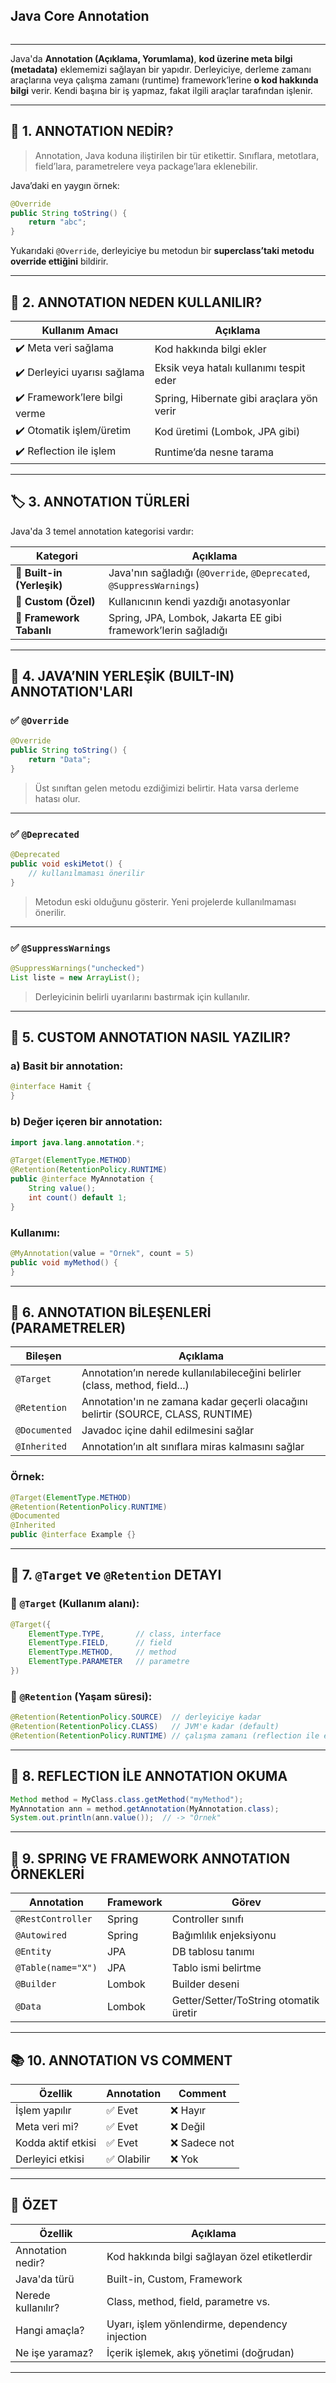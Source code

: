## Java Core Annotation
```sh 

```
---

Java'da **Annotation (Açıklama, Yorumlama)**, **kod üzerine meta bilgi (metadata)** eklememizi sağlayan bir yapıdır. Derleyiciye, derleme zamanı araçlarına veya çalışma zamanı (runtime) framework’lerine **o kod hakkında bilgi** verir. Kendi başına bir iş yapmaz, fakat ilgili araçlar tarafından işlenir.

---

## 📘 1. ANNOTATION NEDİR?

> Annotation, Java koduna iliştirilen bir tür etikettir. Sınıflara, metotlara, field’lara, parametrelere veya package’lara eklenebilir.

Java’daki en yaygın örnek:

```java
@Override
public String toString() {
    return "abc";
}
```

Yukarıdaki `@Override`, derleyiciye bu metodun bir **superclass’taki metodu override ettiğini** bildirir.

---

## 🧠 2. ANNOTATION NEDEN KULLANILIR?

| Kullanım Amacı                | Açıklama                                  |
| ----------------------------- | ----------------------------------------- |
| ✔️ Meta veri sağlama          | Kod hakkında bilgi ekler                  |
| ✔️ Derleyici uyarısı sağlama  | Eksik veya hatalı kullanımı tespit eder   |
| ✔️ Framework’lere bilgi verme | Spring, Hibernate gibi araçlara yön verir |
| ✔️ Otomatik işlem/üretim      | Kod üretimi (Lombok, JPA gibi)            |
| ✔️ Reflection ile işlem       | Runtime’da nesne tarama                   |

---

## 🏷️ 3. ANNOTATION TÜRLERİ

Java'da 3 temel annotation kategorisi vardır:

| Kategori                   | Açıklama                                                             |
| -------------------------- | -------------------------------------------------------------------- |
| 🔹 **Built-in (Yerleşik)** | Java'nın sağladığı (`@Override`, `@Deprecated`, `@SuppressWarnings`) |
| 🔹 **Custom (Özel)**       | Kullanıcının kendi yazdığı anotasyonlar                              |
| 🔹 **Framework Tabanlı**   | Spring, JPA, Lombok, Jakarta EE gibi framework’lerin sağladığı       |

---

## 🧪 4. JAVA’NIN YERLEŞİK (BUILT-IN) ANNOTATION'LARI

### ✅ `@Override`

```java
@Override
public String toString() {
    return "Data";
}
```

> Üst sınıftan gelen metodu ezdiğimizi belirtir. Hata varsa derleme hatası olur.

---

### ✅ `@Deprecated`

```java
@Deprecated
public void eskiMetot() {
    // kullanılmaması önerilir
}
```

> Metodun eski olduğunu gösterir. Yeni projelerde kullanılmaması önerilir.

---

### ✅ `@SuppressWarnings`

```java
@SuppressWarnings("unchecked")
List liste = new ArrayList();
```

> Derleyicinin belirli uyarılarını bastırmak için kullanılır.

---

## 🔧 5. CUSTOM ANNOTATION NASIL YAZILIR?

### a) Basit bir annotation:

```java
@interface Hamit {
}
```

### b) Değer içeren bir annotation:

```java
import java.lang.annotation.*;

@Target(ElementType.METHOD)
@Retention(RetentionPolicy.RUNTIME)
public @interface MyAnnotation {
    String value();
    int count() default 1;
}
```

### Kullanımı:

```java
@MyAnnotation(value = "Örnek", count = 5)
public void myMethod() {
}
```

---

## 🔬 6. ANNOTATION BİLEŞENLERİ (PARAMETRELER)

| Bileşen       | Açıklama                                                                          |
| ------------- | --------------------------------------------------------------------------------- |
| `@Target`     | Annotation’ın nerede kullanılabileceğini belirler (class, method, field...)       |
| `@Retention`  | Annotation'ın ne zamana kadar geçerli olacağını belirtir (SOURCE, CLASS, RUNTIME) |
| `@Documented` | Javadoc içine dahil edilmesini sağlar                                             |
| `@Inherited`  | Annotation’ın alt sınıflara miras kalmasını sağlar                                |

### Örnek:

```java
@Target(ElementType.METHOD)
@Retention(RetentionPolicy.RUNTIME)
@Documented
@Inherited
public @interface Example {}
```

---

## 🧭 7. `@Target` ve `@Retention` DETAYI

### 🔸 `@Target` (Kullanım alanı):

```java
@Target({
    ElementType.TYPE,       // class, interface
    ElementType.FIELD,      // field
    ElementType.METHOD,     // method
    ElementType.PARAMETER   // parametre
})
```

### 🔸 `@Retention` (Yaşam süresi):

```java
@Retention(RetentionPolicy.SOURCE)  // derleyiciye kadar
@Retention(RetentionPolicy.CLASS)   // JVM'e kadar (default)
@Retention(RetentionPolicy.RUNTIME) // çalışma zamanı (reflection ile erişilebilir)
```

---

## 🧩 8. REFLECTION İLE ANNOTATION OKUMA

```java
Method method = MyClass.class.getMethod("myMethod");
MyAnnotation ann = method.getAnnotation(MyAnnotation.class);
System.out.println(ann.value());  // -> "Örnek"
```

---

## 💠 9. SPRING VE FRAMEWORK ANNOTATION ÖRNEKLERİ

| Annotation         | Framework | Görev                                  |
| ------------------ | --------- | -------------------------------------- |
| `@RestController`  | Spring    | Controller sınıfı                      |
| `@Autowired`       | Spring    | Bağımlılık enjeksiyonu                 |
| `@Entity`          | JPA       | DB tablosu tanımı                      |
| `@Table(name="X")` | JPA       | Tablo ismi belirtme                    |
| `@Builder`         | Lombok    | Builder deseni                         |
| `@Data`            | Lombok    | Getter/Setter/ToString otomatik üretir |

---

## 📚 10. ANNOTATION VS COMMENT

| Özellik            | Annotation | Comment      |
| ------------------ | ---------- | ------------ |
| İşlem yapılır      | ✅ Evet     | ❌ Hayır      |
| Meta veri mi?      | ✅ Evet     | ❌ Değil      |
| Kodda aktif etkisi | ✅ Evet     | ❌ Sadece not |
| Derleyici etkisi   | ✅ Olabilir | ❌ Yok        |

---

## 📌 ÖZET

| Özellik            | Açıklama                                       |
| ------------------ | ---------------------------------------------- |
| Annotation nedir?  | Kod hakkında bilgi sağlayan özel etiketlerdir  |
| Java'da türü       | Built-in, Custom, Framework                    |
| Nerede kullanılır? | Class, method, field, parametre vs.            |
| Hangi amaçla?      | Uyarı, işlem yönlendirme, dependency injection |
| Ne işe yaramaz?    | İçerik işlemek, akış yönetimi (doğrudan)       |

---
